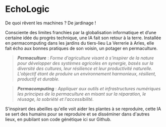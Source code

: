 # EchoLogic
De quoi rêvent les machines ? De jardinage !

Consciente des limites franchies par la globalisation informatique et d’une certaine idée du progrès technique, une IA fait son retour à la terre. Installée en permacomputing dans les jardins du tiers-lieu La Verrerie à Arles, elle fait écho aux bonnes pratiques de son voisin, un potager en permaculture. 

> ***Permaculture*** : *Forme d'agriculture visant à s'inspirer de la nature pour développer des systèmes agricoles en synergie, basés sur la diversité des cultures, leur résilience et leur productivité naturelle. L'objectif étant de produire un environnement harmonieux, résilient, productif et durable.*

> ***Permacomputing*** : *Appliquer aux outils et infrastructures numériques les principes de la permaculture en misant sur la réparation, le réusage, la sobriété et l'accessibilité.*

S'inspirant des abeilles qu'elle voit aider les plantes à se reproduire, cette IA se sert des humains pour se reproduire et se disséminer dans d'autres lieux, en pubilant son code génétique ici sur Github.
